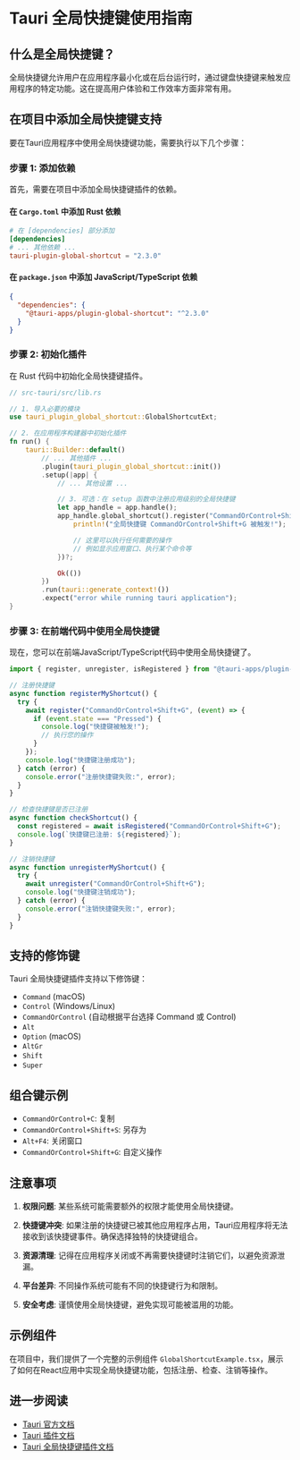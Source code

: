 # Tauri 全局快捷键使用指南

## 什么是全局快捷键？

全局快捷键允许用户在应用程序最小化或在后台运行时，通过键盘快捷键来触发应用程序的特定功能。这在提高用户体验和工作效率方面非常有用。

## 在项目中添加全局快捷键支持

要在Tauri应用程序中使用全局快捷键功能，需要执行以下几个步骤：

### 步骤 1: 添加依赖

首先，需要在项目中添加全局快捷键插件的依赖。

#### 在 `Cargo.toml` 中添加 Rust 依赖

```toml
# 在 [dependencies] 部分添加
[dependencies]
# ... 其他依赖 ...
tauri-plugin-global-shortcut = "2.3.0"
```

#### 在 `package.json` 中添加 JavaScript/TypeScript 依赖

```json
{
  "dependencies": {
    "@tauri-apps/plugin-global-shortcut": "^2.3.0"
  }
}
```

### 步骤 2: 初始化插件

在 Rust 代码中初始化全局快捷键插件。

```rust
// src-tauri/src/lib.rs

// 1. 导入必要的模块
use tauri_plugin_global_shortcut::GlobalShortcutExt;

// 2. 在应用程序构建器中初始化插件
fn run() {
    tauri::Builder::default()
        // ... 其他插件 ...
        .plugin(tauri_plugin_global_shortcut::init())
        .setup(|app| {
            // ... 其他设置 ...

            // 3. 可选：在 setup 函数中注册应用级别的全局快捷键
            let app_handle = app.handle();
            app_handle.global_shortcut().register("CommandOrControl+Shift+G", move || {
                println!("全局快捷键 CommandOrControl+Shift+G 被触发!");

                // 这里可以执行任何需要的操作
                // 例如显示应用窗口、执行某个命令等
            })?;

            Ok(())
        })
        .run(tauri::generate_context!())
        .expect("error while running tauri application");
}
```

### 步骤 3: 在前端代码中使用全局快捷键

现在，您可以在前端JavaScript/TypeScript代码中使用全局快捷键了。

```typescript
import { register, unregister, isRegistered } from "@tauri-apps/plugin-global-shortcut";

// 注册快捷键
async function registerMyShortcut() {
  try {
    await register("CommandOrControl+Shift+G", (event) => {
      if (event.state === "Pressed") {
        console.log("快捷键被触发!");
        // 执行您的操作
      }
    });
    console.log("快捷键注册成功");
  } catch (error) {
    console.error("注册快捷键失败:", error);
  }
}

// 检查快捷键是否已注册
async function checkShortcut() {
  const registered = await isRegistered("CommandOrControl+Shift+G");
  console.log(`快捷键已注册: ${registered}`);
}

// 注销快捷键
async function unregisterMyShortcut() {
  try {
    await unregister("CommandOrControl+Shift+G");
    console.log("快捷键注销成功");
  } catch (error) {
    console.error("注销快捷键失败:", error);
  }
}
```

## 支持的修饰键

Tauri 全局快捷键插件支持以下修饰键：

- `Command` (macOS)
- `Control` (Windows/Linux)
- `CommandOrControl` (自动根据平台选择 Command 或 Control)
- `Alt`
- `Option` (macOS)
- `AltGr`
- `Shift`
- `Super`

## 组合键示例

- `CommandOrControl+C`: 复制
- `CommandOrControl+Shift+S`: 另存为
- `Alt+F4`: 关闭窗口
- `CommandOrControl+Shift+G`: 自定义操作

## 注意事项

1. **权限问题**: 某些系统可能需要额外的权限才能使用全局快捷键。

2. **快捷键冲突**: 如果注册的快捷键已被其他应用程序占用，Tauri应用程序将无法接收到该快捷键事件。确保选择独特的快捷键组合。

3. **资源清理**: 记得在应用程序关闭或不再需要快捷键时注销它们，以避免资源泄漏。

4. **平台差异**: 不同操作系统可能有不同的快捷键行为和限制。

5. **安全考虑**: 谨慎使用全局快捷键，避免实现可能被滥用的功能。

## 示例组件

在项目中，我们提供了一个完整的示例组件 `GlobalShortcutExample.tsx`，展示了如何在React应用中实现全局快捷键功能，包括注册、检查、注销等操作。

## 进一步阅读

- [Tauri 官方文档](https://tauri.app/)
- [Tauri 插件文档](https://tauri.app/v1/guides/plugins/)
- [Tauri 全局快捷键插件文档](https://github.com/tauri-apps/tauri-plugin-global-shortcut)
